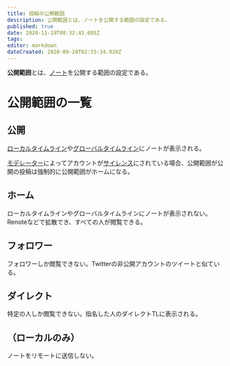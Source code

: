 ```yaml
---
title: 投稿の公開範囲
description: 公開範囲とは、ノートを公開する範囲の設定である。
published: true
date: 2020-11-19T08:32:43.695Z
tags: 
editor: markdown
dateCreated: 2020-09-20T02:55:34.920Z
---
```


**公開範囲**とは、[ノート](/ja/function/note)を公開する範囲の設定である。

# 公開範囲の一覧
## 公開
[ローカルタイムライン](/ja/function/tl#ローカル)や[グローバルタイムライン](/ja/function/tl#グローバル)にノートが表示される。

[モデレーター](/ja/function/moderator)によってアカウントが[サイレンス](/ja/function/silence)にされている場合、公開範囲が公開の投稿は強制的に公開範囲がホームになる。

## ホーム
ローカルタイムラインやグローバルタイムラインにノートが表示されない。Renoteなどで拡散でき、すべての人が閲覧できる。

## フォロワー
フォロワーしか閲覧できない。Twitterの非公開アカウントのツイートと似ている。

## ダイレクト
特定の人しか閲覧できない。指名した人のダイレクトTLに表示される。

## （ローカルのみ）
ノートをリモートに送信しない。